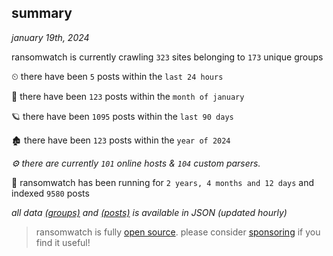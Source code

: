 
## summary
_january 19th, 2024_

ransomwatch is currently crawling `323` sites belonging to `173` unique groups

⏲ there have been `5` posts within the `last 24 hours`

🦈 there have been `123` posts within the `month of january`

🪐 there have been `1095` posts within the `last 90 days`

🏚 there have been `123` posts within the `year of 2024`

_⚙️ there are currently `101` online hosts & `104` custom parsers._

🦕 ransomwatch has been running for `2 years, 4 months and 12 days` and indexed `9580` posts

_all data  [(groups)](http://ransomwhat.telemetry.ltd/groups) and [(posts)](http://ransomwhat.telemetry.ltd/posts) is available in JSON (updated hourly)_

> ransomwatch is fully [open source](https://github.com/joshhighet/ransomwatch#ransomwatch--). please consider [sponsoring](https://github.com/sponsors/joshhighet) if you find it useful!
